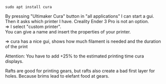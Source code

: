 ```
sudo apt install cura
```

By pressing "Ultimaker Cura" button in "all applications" I can start a gui.\
Then it asks which printer I have. Creality Ender 3 Pro is not an option.\
=> I select "custom printer".\
You can give a name and insert the properties of your printer.

=> cura has a nice gui, shows how much filament is needed and the duration of the print

Attention: You have to add +25% to the estimated printing time cura displays.


Rafts are good for printing gears, but rafts also create a bad first layer for holes.
Because brims lead to elefant food at gears.

